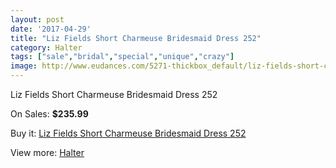 ```yaml
---
layout: post
date: '2017-04-29'
title: "Liz Fields Short Charmeuse Bridesmaid Dress 252"
category: Halter
tags: ["sale","bridal","special","unique","crazy"]
image: http://www.eudances.com/5271-thickbox_default/liz-fields-short-charmeuse-bridesmaid-dress-252.jpg
---
```

Liz Fields Short Charmeuse Bridesmaid Dress 252

On Sales: **$235.99**
<a href="https://www.eudances.com/en/halter/1778-liz-fields-short-charmeuse-bridesmaid-dress-252.html"><amp-img layout="responsive" width="600" height="600" src="//www.eudances.com/5271-thickbox_default/liz-fields-short-charmeuse-bridesmaid-dress-252.jpg" alt="Liz Fields Short Charmeuse Bridesmaid Dress 252 0" /></a>
<a href="https://www.eudances.com/en/halter/1778-liz-fields-short-charmeuse-bridesmaid-dress-252.html"><amp-img layout="responsive" width="600" height="600" src="//www.eudances.com/5272-thickbox_default/liz-fields-short-charmeuse-bridesmaid-dress-252.jpg" alt="Liz Fields Short Charmeuse Bridesmaid Dress 252 1" /></a>

Buy it: [Liz Fields Short Charmeuse Bridesmaid Dress 252](https://www.eudances.com/en/halter/1778-liz-fields-short-charmeuse-bridesmaid-dress-252.html "Liz Fields Short Charmeuse Bridesmaid Dress 252")

View more: [Halter](https://www.eudances.com/en/19-halter "Halter")